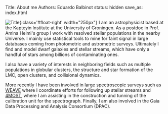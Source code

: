 Title: About me
Authors: Eduardo Balbinot
status: hidden
save_as: index.html


 ![Title]({static}/images/me.jpg#float-right){:class='#float-right' width="250px"}
I am an astrophysicist based at the Kapteyin Institute at the University of
Groningen. As a postdoc in Prof. Amina Helmi's group I work with resolved stellar
populations in the nearby Universe. I mainly use statistical tools to mine for
faint signal in large databases coming from photometric and astrometric
surveys. Ultimately I find and model dwarf galaxies and stellar streams, which
have only a handful of stars among billions of contaminating ones.

I also have a variety of interests in neighboring fields such as multiple
populations in globular clusters, the structure and star formation of the LMC,
open clusters, and collisional dynamics. 

More recently I have been involved in large spectroscopic surveys such as
[WEAVE](https://ingconfluence.ing.iac.es:8444/confluence//display/WEAV/The+WEAVE+Project)
where I coordinate efforts for following up stellar streams and
[4MOST](https://www.eso.org/public/teles-instr/paranal-observatory/surveytelescopes/vista/4most/),
where I am assisting in the construction and tunning of the calibration unit
for the spectrograph. Finally, I am also involved in the Gaia Data Processing
and Analysis Consortium (DPAC).
